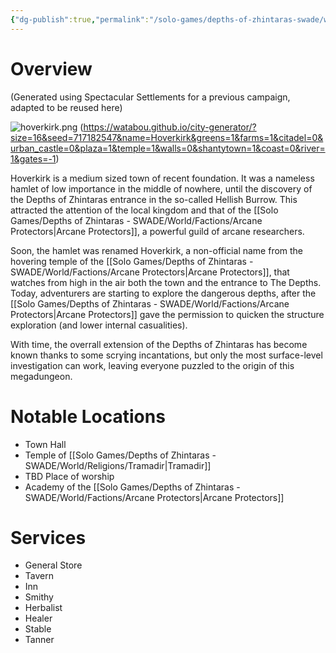 ```yaml
---
{"dg-publish":true,"permalink":"/solo-games/depths-of-zhintaras-swade/world/outside-locations/hoverkirk/","noteIcon":""}
---
```


# Overview
(Generated using Spectacular Settlements for a previous campaign, adapted to be reused here)

![hoverkirk.png](/img/user/z_Attachments/hoverkirk.png)
(https://watabou.github.io/city-generator/?size=16&seed=717182547&name=Hoverkirk&greens=1&farms=1&citadel=0&urban_castle=0&plaza=1&temple=1&walls=0&shantytown=1&coast=0&river=1&gates=-1)

Hoverkirk is a medium sized town of recent foundation. It was a nameless hamlet of low importance in the middle of nowhere, until the discovery of the Depths of Zhintaras entrance in the so-called Hellish Burrow.
This attracted the attention of the local kingdom and that of the [[Solo Games/Depths of Zhintaras - SWADE/World/Factions/Arcane Protectors\|Arcane Protectors]], a powerful guild of arcane researchers.

Soon, the hamlet was renamed Hoverkirk, a non-official name from the hovering temple of the [[Solo Games/Depths of Zhintaras - SWADE/World/Factions/Arcane Protectors\|Arcane Protectors]], that watches from high in the air both the town and the entrance to The Depths. Today, adventurers are starting to explore the dangerous depths, after the [[Solo Games/Depths of Zhintaras - SWADE/World/Factions/Arcane Protectors\|Arcane Protectors]] gave the permission to quicken the structure exploration (and lower internal casualities).

With time, the overrall extension of the Depths of Zhintaras has become known thanks to some scrying incantations, but only the most surface-level investigation can work, leaving everyone puzzled to the origin of this megadungeon.

# Notable Locations
- Town Hall 
- Temple of [[Solo Games/Depths of Zhintaras - SWADE/World/Religions/Tramadir\|Tramadir]]
- TBD Place of worship
- Academy of the [[Solo Games/Depths of Zhintaras - SWADE/World/Factions/Arcane Protectors\|Arcane Protectors]]

# Services
- General Store
- Tavern
- Inn
- Smithy
- Herbalist
- Healer
- Stable
- Tanner

